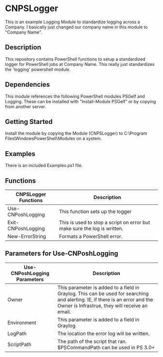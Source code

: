 # CNPSLogger
This is an example Logging Module to standardize logging across a Company. I basically just changed our company name in this module to "Company Name".

## Description
This repository contains PowerShell functions to setup a standardized logger for PowerShell jobs at Company Name. This really just standardizes the 'logging' powershell module.

## Dependencies
This module references the following PowerShell modules PSGelf and Logging. These can be installed with "Install-Module PSGelf" or by copying from another server.

## Getting Started
Install the module by copying the Module (CNPSLogger) to C:\Program Files\WindowsPowerShell\Modules on a system.

## Examples
There is an included Examples.ps1 file.

## Functions

|  CNPSLogger Functions  |  Description  |
| ------------- | ------------- |
| Use-CNPoshLogging | This function sets up the logger |
| Exit-CNPoshLogging | This is used to stop a script on error but make sure the log is written. |
| New-ErrorString | Formats a PowerShell error. |



## Parameters for Use-CNPoshLogging

|  Use-CNPoshLogging Parameters  |  Description  |
| ------------- | ------------- |
| Owner | This parameter is added to a field in Graylog. This can be used for searching and alerting. IE, if there is an error and the Owner is Infrastrue, they will receive an email. |
| Environment | This parameter is added to a field in Graylog |
| LogPath | The location the error log will be written. |
| ScriptPath | The path of the script that ran. $PSCommandPath can be used in PS 3.0+ |
